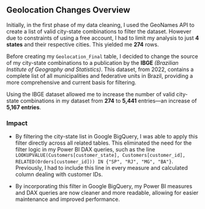 ## Geolocation Changes Overview

Initially, in the first phase of my data cleaning, I used the GeoNames API to create a list of valid city-state combinations to filter the dataset. However due to constraints of using a free account, I had to limit my analysis to just **4 states** and their respective cities. This yielded me **274** rows. 

Before creating my `Geolocation_Final` table, I decided to change the source of my city-state combinations to a publication by the **IBGE** *(Brazilian Institute of Geography and Statistics)*. This dataset, from 2022, contains a complete list of all municipalities and federative units in Brazil, providing a more comprehensive and current basis for filtering.

Using the IBGE dataset allowed me to increase the number of valid city-state combinations in my dataset from **274** to **5,441** entries—an increase of **5,167 entries**.

### Impact
 - By filtering the city-state list in Google BigQuery, I was able to apply this filter directly across all related tables. This eliminated the need for the filter logic in my Power BI DAX queries, such as the line `LOOKUPVALUE(Customers[customer_state], Customers[customer_id], RELATED(Orders[customer_id])) IN {"SP", "RJ", "MG", "BA"}`. Previously, I had to include this line in every measure and calculated column dealing with customer IDs.

 - By incorporating this filter in Google BigQuery, my Power BI measures and DAX queries are now cleaner and more readable, allowing for easier maintenance and improved performance.
